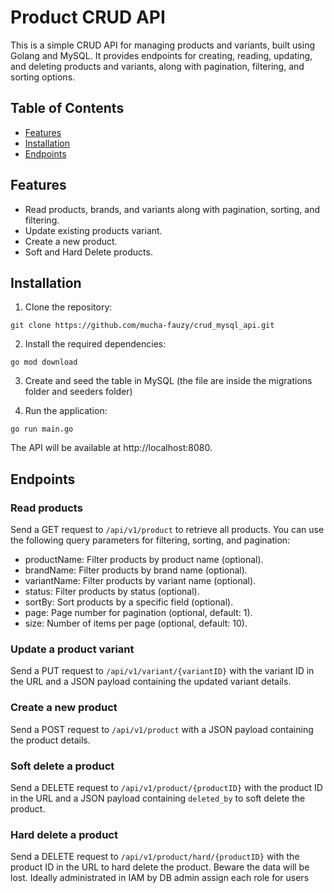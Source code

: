 # Product CRUD API

This is a simple CRUD API for managing products and variants, built using Golang and MySQL. It provides endpoints for creating, reading, updating, and deleting products and variants, along with pagination, filtering, and sorting options.

## Table of Contents

- [Features](#features)
- [Installation](#installation)
- [Endpoints](#endpoints)

## Features

- Read products, brands, and variants along with pagination, sorting, and filtering.
- Update existing products variant.
- Create a new product.
- Soft and Hard Delete products.

## Installation

1. Clone the repository:

```
git clone https://github.com/mucha-fauzy/crud_mysql_api.git
```

2. Install the required dependencies:

```
go mod download
```

3. Create and seed the table in MySQL (the file are inside the migrations folder and seeders folder)

4. Run the application:

```
go run main.go
```

The API will be available at http://localhost:8080.


## Endpoints

### Read products

Send a GET request to `/api/v1/product` to retrieve all products. You can use the following query parameters for filtering, sorting, and pagination:

* productName: Filter products by product name (optional).
* brandName: Filter products by brand name (optional).
* variantName: Filter products by variant name (optional).
* status: Filter products by status (optional).
* sortBy: Sort products by a specific field (optional).
* page: Page number for pagination (optional, default: 1).
* size: Number of items per page (optional, default: 10).

### Update a product variant

Send a PUT request to `/api/v1/variant/{variantID}` with the variant ID in the URL and a JSON payload containing the updated variant details.

### Create a new product
Send a POST request to `/api/v1/product` with a JSON payload containing the product details.

### Soft delete a product
Send a DELETE request to `/api/v1/product/{productID}` with the product ID in the URL and a JSON payload containing `deleted_by` to soft delete the product.

### Hard delete a product
Send a DELETE request to `/api/v1/product/hard/{productID}` with the product ID in the URL to hard delete the product. Beware the data will be lost.
Ideally administrated in IAM by DB admin assign each role for users